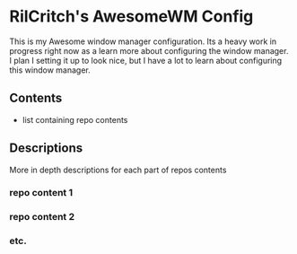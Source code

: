 # RilCritch's AwesomeWM Config

This is my Awesome window manager configuration. Its a heavy work in progress right now as a learn more about configuring the window manager. I plan I setting it up to look nice, but I have a lot to learn about configuring this window manager.

## Contents

- list containing repo contents

## Descriptions

More in depth descriptions for each part of repos contents

### repo content 1
### repo content 2
### etc.

